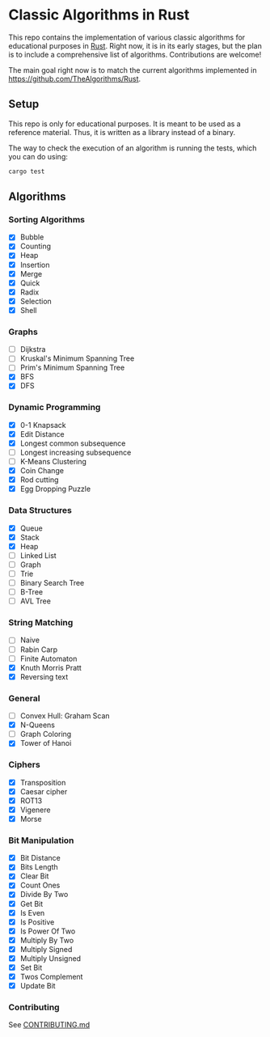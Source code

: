 # Classic Algorithms in Rust

This repo contains the implementation of various classic algorithms for
educational purposes in [Rust](https://www.rust-lang.org/). Right now, it is
in its early stages, but the plan is to include a comprehensive list of
algorithms. Contributions are welcome!

The main goal right now is to match the current algorithms implemented in
https://github.com/TheAlgorithms/Rust.

## Setup

This repo is only for educational purposes. It is meant to be used as a
reference material. Thus, it is written as a library instead of a binary.

The way to check the execution of an algorithm is running the tests,
which you can do using:

```bash
cargo test
```

## Algorithms

### Sorting Algorithms

- [x] Bubble
- [x] Counting
- [x] Heap
- [x] Insertion
- [x] Merge
- [x] Quick
- [x] Radix
- [x] Selection
- [x] Shell

### Graphs

- [ ] Dijkstra
- [ ] Kruskal's Minimum Spanning Tree
- [ ] Prim's Minimum Spanning Tree
- [x] BFS
- [x] DFS  

### Dynamic Programming

- [x] 0-1 Knapsack
- [x] Edit Distance
- [x] Longest common subsequence
- [ ] Longest increasing subsequence
- [ ] K-Means Clustering
- [x] Coin Change
- [x] Rod cutting
- [x] Egg Dropping Puzzle

### Data Structures

- [x] Queue
- [x] Stack
- [x] Heap
- [ ] Linked List
- [ ] Graph
- [ ] Trie
- [ ] Binary Search Tree
- [ ] B-Tree
- [ ] AVL Tree

### String Matching

- [ ] Naive
- [ ] Rabin Carp
- [ ] Finite Automaton
- [x] Knuth Morris Pratt
- [x] Reversing text

### General

- [ ] Convex Hull: Graham Scan
- [x] N-Queens
- [ ] Graph Coloring
- [x] Tower of Hanoi

### Ciphers

- [x] Transposition
- [x] Caesar cipher
- [x] ROT13
- [x] Vigenere
- [x] Morse

### Bit Manipulation

- [x] Bit Distance
- [x] Bits Length
- [x] Clear Bit
- [x] Count Ones
- [x] Divide By Two
- [x] Get Bit
- [x] Is Even
- [x] Is Positive
- [x] Is Power Of Two
- [x] Multiply By Two
- [x] Multiply Signed
- [x] Multiply Unsigned
- [x] Set Bit
- [x] Twos Complement
- [x] Update Bit

### Contributing

See [CONTRIBUTING.md](./CONTRIBUTING.md)
